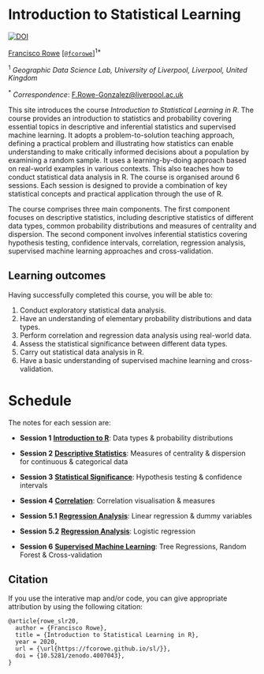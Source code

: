 # Introduction to Statistical Learning

[![DOI](https://zenodo.org/badge/291138698.svg)](https://zenodo.org/badge/latestdoi/291138698)

[Francisco Rowe](http://www.franciscorowe.com) [[`@fcorowe`](http://twitter.com/fcorowe)]<sup>1*</sup>

<sup>1</sup> *Geographic Data Science Lab, University of Liverpool, Liverpool, United Kingdom*

<sup>*</sup> *Correspondence*:
F.Rowe-Gonzalez@liverpool.ac.uk

This site introduces the course *Introduction to Statistical Learning in R*. The course provides an introduction to statistics and probability covering essential topics in descriptive and inferential statistics and supervised machine learning. It adopts a problem-to-solution teaching approach, defining a practical problem and illustrating how statistics can enable understanding to make critically informed decisions about a population by examining a random sample. It uses a learning-by-doing approach based on real-world examples in various contexts. This also teaches how to conduct statistical data analysis in R. The course is organised around 6 sessions. Each session is designed to provide a combination of key statistical concepts and practical application through the use of R.

The course comprises three main components. The first component focuses on descriptive statistics, including descriptive statistics of different data types, common probability distributions and measures of centrality and dispersion. The second component involves inferential statistics covering hypothesis testing, confidence intervals, correlation, regression analysis, supervised machine learning approaches and cross-validation.

## Learning outcomes
Having successfully completed this course, you will be able to:

1.	Conduct exploratory statistical data analysis.
2.	Have an understanding of elementary probability distributions and data types.
3.	Perform correlation and regression data analysis using real-world data.
4.	Assess the statistical significance between different data types.
5.	Carry out statistical data analysis in R.
6.  Have a basic understanding of supervised machine learning and cross-validation.

# Schedule

The notes for each session are:

* **Session 1** [**Introduction to R**](d1n1_intro.html): Data types & probability distributions
* **Session 2** [**Descriptive Statistics**](d1n2_summary.html): Measures of centrality & dispersion for continuous & categorical data
* **Session 3** [**Statistical Significance**](d1n3_confidence.html): Hypothesis testing & confidence intervals

* **Session 4** [**Correlation**](d2n1_correlation.html): Correlation visualisation & measures
* **Session 5.1** [**Regression Analysis**](d2n2_regression.html): Linear regression & dummy variables
* **Session 5.2** [**Regression Analysis**](d2n2_regression.html): Logistic regression
* **Session 6** [**Supervised Machine Learning**](d2n3_machinelearning.html): Tree Regressions, Random Forest & Cross-validation

## Citation

If you use the interative map and/or code, you can give appropriate attribution by using the following citation:

```
@article{rowe_slr20,
  author = {Francisco Rowe},
  title = {Introduction to Statistical Learning in R},
  year = 2020,
  url = {\url{https://fcorowe.github.io/sl/}},
  doi = {10.5281/zenodo.4007043},
}
```
